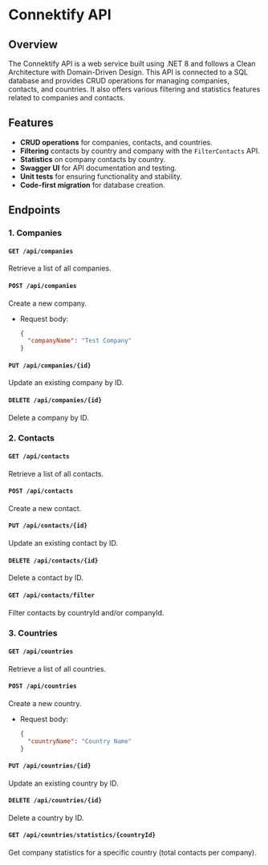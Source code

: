 # Connektify API

## Overview
The Connektify API is a web service built using .NET 8 and follows a Clean Architecture with Domain-Driven Design. This API is connected to a SQL database and provides CRUD operations for managing companies, contacts, and countries. It also offers various filtering and statistics features related to companies and contacts.

## Features
- **CRUD operations** for companies, contacts, and countries.
- **Filtering** contacts by country and company with the `FilterContacts` API.
- **Statistics** on company contacts by country.
- **Swagger UI** for API documentation and testing.
- **Unit tests** for ensuring functionality and stability.
- **Code-first migration** for database creation.

## Endpoints

### 1. Companies
#### `GET /api/companies`
Retrieve a list of all companies.

#### `POST /api/companies`
Create a new company.
- Request body:
    ```json
    {
      "companyName": "Test Company"
    }
    ```

#### `PUT /api/companies/{id}`
Update an existing company by ID.

#### `DELETE /api/companies/{id}`
Delete a company by ID.

### 2. Contacts
#### `GET /api/contacts`
Retrieve a list of all contacts.

#### `POST /api/contacts`
Create a new contact.

#### `PUT /api/contacts/{id}`
Update an existing contact by ID.

#### `DELETE /api/contacts/{id}`
Delete a contact by ID.

#### `GET /api/contacts/filter`
Filter contacts by countryId and/or companyId.

### 3. Countries
#### `GET /api/countries`
Retrieve a list of all countries.

#### `POST /api/countries`
Create a new country.
- Request body:
    ```json
    {
      "countryName": "Country Name"
    }
    ```

#### `PUT /api/countries/{id}`
Update an existing country by ID.

#### `DELETE /api/countries/{id}`
Delete a country by ID.

#### `GET /api/countries/statistics/{countryId}`
Get company statistics for a specific country (total contacts per company).



